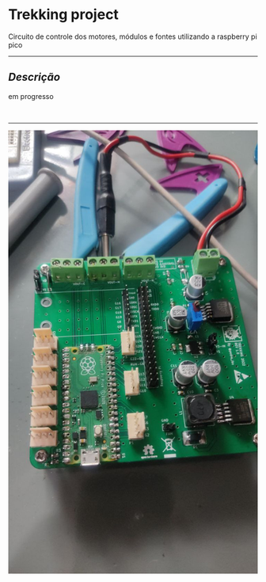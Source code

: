 # Trekking project
Circuito de controle dos motores, módulos e fontes utilizando a raspberry pi pico

<hr>

## *Descrição*

em progresso

<br>
<hr>

![trekking vista da base e suporte da base](./photo_2022-10-04_19-48-48.jpg)


